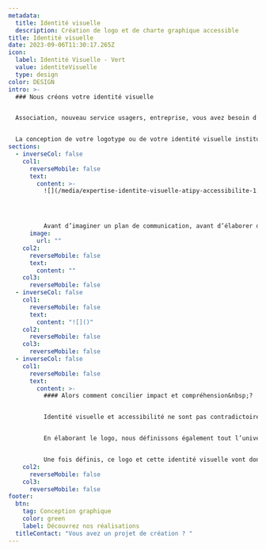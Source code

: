 ```yaml
---
metadata:
  title: Identité visuelle
  description: Création de logo et de charte graphique accessible
title: Identité visuelle
date: 2023-09-06T11:30:17.265Z
icon:
  label: Identité Visuelle - Vert
  value: identiteVisuelle
  type: design
color: DESIGN
intro: >-
  ### Nous créons votre identité visuelle


  Association, nouveau service usagers, entreprise, vous avez besoin d’un logo pour lancer votre communication&nbsp;? Communautés d’agglomération, collectivités, vous souhaitez réaliser une identité visuelle propre à votre CCAS, vos services usagers, vos événements&nbsp;?


  La conception de votre logotype ou de votre identité visuelle institutionnelle ou évènementielle est une étape fondamentale dans votre communication. La promotion de votre offre, de votre service ou de vos évènements permet de toucher votre public et de créer une relation durable.
sections:
  - inverseCol: false
    col1:
      reverseMobile: false
      text:
        content: >-
          ![](/media/expertise-identite-visuelle-atipy-accessibilite-1.jpg)




          Avant d’imaginer un plan de communication, avant d’élaborer des supports, il est nécessaire d’avoir une identité visuelle cohérente. L’image de votre structure et sa notoriété passent par l’impact de votre logo, véritable élément fondateur de votre identité, et de ses déclinaisons (cartes de visite, sites web, brochures, etc). Indissociables, ils traduisent vos valeurs et votre positionnement.
      image:
        url: ""
    col2:
      reverseMobile: false
      text:
        content: ""
    col3:
      reverseMobile: false
  - inverseCol: false
    col1:
      reverseMobile: false
      text:
        content: "![]()"
    col2:
      reverseMobile: false
    col3:
      reverseMobile: false
  - inverseCol: false
    col1:
      reverseMobile: false
      text:
        content: >-
          #### Alors comment concilier impact et compréhension&nbsp;?


          Identité visuelle et accessibilité ne sont pas contradictoires. Une identité graphique peut être pensée en étant à la fois esthétique et accessible à tous. Un logo trop simple n’est pas un bon logo&nbsp;? Et pourquoi pas&nbsp;! Un logo sobre et épuré, donnant des informations essentielles, est un logo visuellement impactant. Un bon logo est un logo universel.


          En élaborant le logo, nous définissons également tout l’univers graphique environnant&nbsp;: l’identité visuelle. Les couleurs, les signes, les formes, les typographies, les motifs… Par le biais d’un brief créatif, nous envisageons avec vous des axes de travail pouvant nourrir notre réflexion. De ces axes découleront des propositions créatives.


          Une fois définis, ce logo et cette identité visuelle vont donner lieu à des déclinaisons. Afin d’avoir un univers graphique cohérent et fédérateur, l’identité visuelle se décline sur tous types de supports&nbsp;: carte de visite, brochure, plaquette, site web, signalétique…
    col2:
      reverseMobile: false
    col3:
      reverseMobile: false
footer:
  btn:
    tag: Conception graphique
    color: green
    label: Découvrez nos réalisations
  titleContact: "Vous avez un projet de création ? "
---
```

